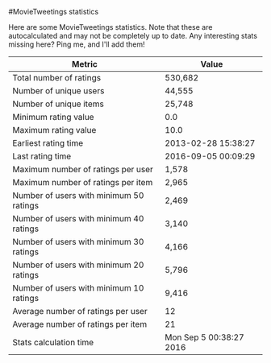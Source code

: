 #MovieTweetings statistics

Here are some MovieTweetings statistics. Note that these are autocalculated and may not be completely up to date. Any interesting stats missing here? Ping me, and I'll add them!

Metric | Value
--- | ---
Total number of ratings                 | 530,682
Number of unique users                  | 44,555
Number of unique items                  | 25,748
Minimum rating value                    | 0.0
Maximum rating value                    | 10.0
Earliest rating time                    | 2013-02-28 15:38:27
Last rating time                        | 2016-09-05 00:09:29
Maximum number of ratings per user      | 1,578
Maximum number of ratings per item      | 2,965
Number of users with minimum 50 ratings | 2,469
Number of users with minimum 40 ratings | 3,140
Number of users with minimum 30 ratings | 4,166
Number of users with minimum 20 ratings | 5,796
Number of users with minimum 10 ratings | 9,416
Average number of ratings per user      | 12
Average number of ratings per item      | 21
Stats calculation time                  | Mon Sep  5 00:38:27 2016

